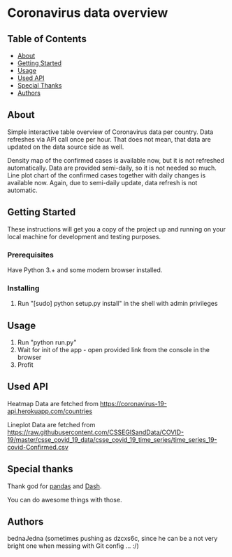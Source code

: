 # Coronavirus data overview

## Table of Contents

- [About](#about)
- [Getting Started](#getting_started)
- [Usage](#usage)
- [Used API](#api)
- [Special Thanks](#thanks)
- [Authors](#authors)

## About <a name = "about"></a>

Simple interactive table overview of Coronavirus data per country. Data refreshes via API call once per hour. That does not mean, that data are updated on the data source side as well.

Density map of the confirmed cases is available now, but it is not refreshed automatically. Data are provided semi-daily, so it is not needed so much.
Line plot chart of the confirmed cases together with daily changes is available now. Again, due to semi-daily update, data refresh is not automatic.

## Getting Started <a name = "getting_started"></a>

These instructions will get you a copy of the project up and running on your local machine for development and testing purposes.

### Prerequisites

Have Python 3.+ and some modern browser installed.

### Installing

1. Run "[sudo] python setup.py install" in the shell with admin privileges

## Usage <a name = "usage"></a>

1. Run "python run.py"
2. Wait for init of the app - open provided link from the console in the browser
3. Profit

## Used API <a name = "api"></a>

Heatmap Data are fetched from https://coronavirus-19-api.herokuapp.com/countries

Lineplot Data are fetched from https://raw.githubusercontent.com/CSSEGISandData/COVID-19/master/csse_covid_19_data/csse_covid_19_time_series/time_series_19-covid-Confirmed.csv


## Special thanks <a name = "thanks"></a>

Thank god for <a href="https://pandas.pydata.org/" target="_blank">pandas</a> and <a href="https://dash.plotly.com/" target="_blank">Dash</a>.

You can do awesome things with those.

## Authors <a name="authors"></a>
bednaJedna (sometimes pushing as dzcxs6c, since he can be a not very bright one when messing with Git config ... :/)
